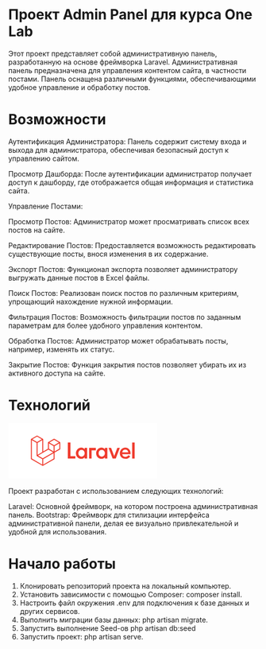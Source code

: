 # Проект Admin Panel для курса One Lab
Этот проект представляет собой административную панель, разработанную на основе фреймворка Laravel. Административная панель предназначена для управления контентом сайта, в частности постами. Панель оснащена различными функциями, обеспечивающими удобное управление и обработку постов.

# Возможности
Аутентификация Администратора: Панель содержит систему входа и выхода для администратора, обеспечивая безопасный доступ к управлению сайтом.

Просмотр Дашборда: После аутентификации администратор получает доступ к дашборду, где отображается общая информация и статистика сайта.

Управление Постами:

Просмотр Постов: Администратор может просматривать список всех постов на сайте.

Редактирование Постов: Предоставляется возможность редактировать существующие посты, внося изменения в их содержание.

Экспорт Постов: Функционал экспорта позволяет администратору выгружать данные постов в Excel файлы.

Поиск Постов: Реализован поиск постов по различным критериям, упрощающий нахождение нужной информации.

Фильтрация Постов: Возможность фильтрации постов по заданным параметрам для более удобного управления контентом.

Обработка Постов: Администратор может обрабатывать посты, например, изменять их статус.

Закрытие Постов: Функция закрытия постов позволяет убирать их из активного доступа на сайте.

# Технологий
![img.png](img.png)

Проект разработан с использованием следующих технологий:

Laravel: Основной фреймворк, на котором построена административная панель.
Bootstrap: Фреймворк для стилизации интерфейса административной панели, делая ее визуально привлекательной и удобной для использования.

# Начало работы

1. Клонировать репозиторий проекта на локальный компьютер.
2. Установить зависимости с помощью Composer: composer install.
3. Настроить файл окружения .env для подключения к базе данных и других сервисов.
4. Выполнить миграции базы данных: php artisan migrate.
5. Запустить выполнение Seed-ов php artisan db:seed
6. Запустить проект: php artisan serve.

